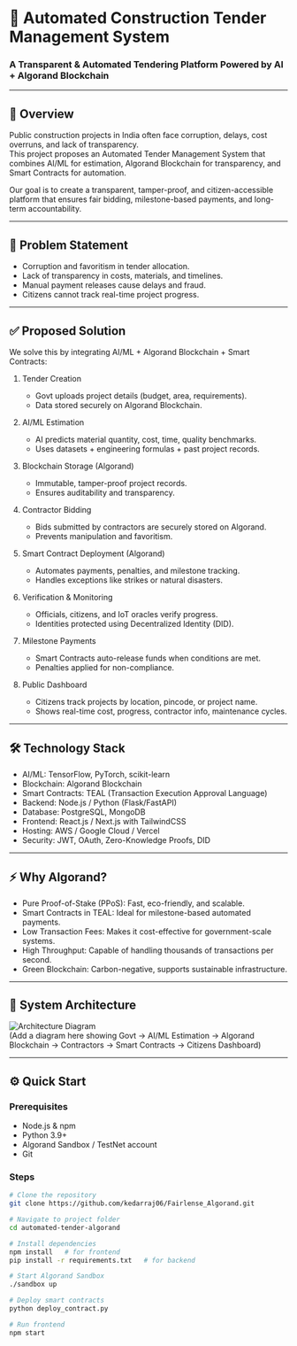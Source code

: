 # 🚀 Automated Construction Tender Management System  
### A Transparent & Automated Tendering Platform Powered by AI + Algorand Blockchain  

---

## 📌 Overview  
Public construction projects in India often face corruption, delays, cost overruns, and lack of transparency.  
This project proposes an Automated Tender Management System that combines AI/ML for estimation, Algorand Blockchain for transparency, and Smart Contracts for automation.  

Our goal is to create a transparent, tamper-proof, and citizen-accessible platform that ensures fair bidding, milestone-based payments, and long-term accountability.  

---

## 🎯 Problem Statement  
- Corruption and favoritism in tender allocation.  
- Lack of transparency in costs, materials, and timelines.  
- Manual payment releases cause delays and fraud.  
- Citizens cannot track real-time project progress.  

---

## ✅ Proposed Solution  
We solve this by integrating AI/ML + Algorand Blockchain + Smart Contracts:  

1. Tender Creation  
   - Govt uploads project details (budget, area, requirements).  
   - Data stored securely on Algorand Blockchain.  

2. AI/ML Estimation  
   - AI predicts material quantity, cost, time, quality benchmarks.  
   - Uses datasets + engineering formulas + past project records.  

3. Blockchain Storage (Algorand)  
   - Immutable, tamper-proof project records.  
   - Ensures auditability and transparency.  

4. Contractor Bidding  
   - Bids submitted by contractors are securely stored on Algorand.  
   - Prevents manipulation and favoritism.  

5. Smart Contract Deployment (Algorand)  
   - Automates payments, penalties, and milestone tracking.  
   - Handles exceptions like strikes or natural disasters.  

6. Verification & Monitoring  
   - Officials, citizens, and IoT oracles verify progress.  
   - Identities protected using Decentralized Identity (DID).  

7. Milestone Payments  
   - Smart Contracts auto-release funds when conditions are met.  
   - Penalties applied for non-compliance.  

8. Public Dashboard  
   - Citizens track projects by location, pincode, or project name.  
   - Shows real-time cost, progress, contractor info, maintenance cycles.  

---

## 🛠 Technology Stack  
- AI/ML: TensorFlow, PyTorch, scikit-learn  
- Blockchain: Algorand Blockchain  
- Smart Contracts: TEAL (Transaction Execution Approval Language)  
- Backend: Node.js / Python (Flask/FastAPI)  
- Database: PostgreSQL, MongoDB  
- Frontend: React.js / Next.js with TailwindCSS  
- Hosting: AWS / Google Cloud / Vercel  
- Security: JWT, OAuth, Zero-Knowledge Proofs, DID  

---

## ⚡ Why Algorand?  
- Pure Proof-of-Stake (PPoS): Fast, eco-friendly, and scalable.  
- Smart Contracts in TEAL: Ideal for milestone-based automated payments.  
- Low Transaction Fees: Makes it cost-effective for government-scale systems.  
- High Throughput: Capable of handling thousands of transactions per second.  
- Green Blockchain: Carbon-negative, supports sustainable infrastructure.  

---

## 🔗 System Architecture  
![Architecture Diagram](./docs/architecture.png)  
(Add a diagram here showing Govt → AI/ML Estimation → Algorand Blockchain → Contractors → Smart Contracts → Citizens Dashboard)  

---

## ⚙ Quick Start  

### Prerequisites  
- Node.js & npm  
- Python 3.9+  
- Algorand Sandbox / TestNet account  
- Git  

### Steps  
```bash
# Clone the repository
git clone https://github.com/kedarraj06/Fairlense_Algorand.git

# Navigate to project folder
cd automated-tender-algorand

# Install dependencies
npm install   # for frontend
pip install -r requirements.txt   # for backend

# Start Algorand Sandbox
./sandbox up

# Deploy smart contracts
python deploy_contract.py

# Run frontend
npm start
